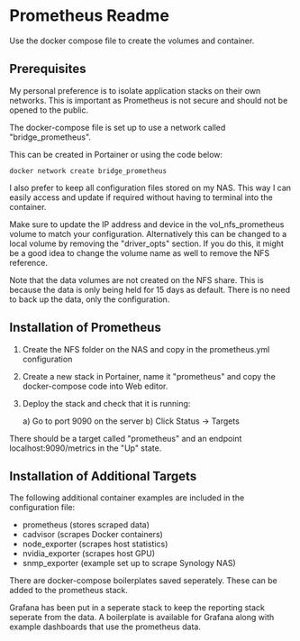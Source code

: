 # Prometheus Readme

Use the docker compose file to create the volumes and container.

## Prerequisites

My personal preference is to isolate application stacks on their own networks.
This is important as Prometheus is not secure and should not be opened to the public.

The docker-compose file is set up to use a network called "bridge_prometheus". 

This can be created in Portainer or using the code below:

```
docker network create bridge_prometheus
```

I also prefer to keep all configuration files stored on my NAS.
This way I can easily access and update if required without having to terminal into the container.

Make sure to update the IP address and device in the vol_nfs_prometheus volume to match your configuration. 
Alternatively this can be changed to a local volume by removing the "driver_opts" section.
If you do this, it might be a good idea to change the volume name as well to remove the NFS reference.

Note that the data volumes are not created on the NFS share. 
This is because the data is only being held for 15 days as default. 
There is no need to back up the data, only the configuration.

## Installation of Prometheus

1) Create the NFS folder on the NAS and copy in the prometheus.yml configuration

2) Create a new stack in Portainer, name it "prometheus" and copy the docker-compose code into Web editor.

3) Deploy the stack and check that it is running:

	a) Go to port 9090 on the server
	b) Click Status -> Targets

There should be a target called "prometheus" and an endpoint localhost:9090/metrics in the "Up" state.

## Installation of Additional Targets

The following additional container examples are included in the configuration file:

- prometheus (stores scraped data)
- cadvisor (scrapes Docker containers)
- node_exporter (scrapes host statistics)
- nvidia_exporter (scrapes host GPU)
- snmp_exporter (example set up to scrape Synology NAS)

There are docker-compose boilerplates saved seperately. These can be added to the prometheus stack.

Grafana has been put in a seperate stack to keep the reporting stack seperate from the data.
A boilerplate is available for Grafana along with example dashboards that use the prometheus data.